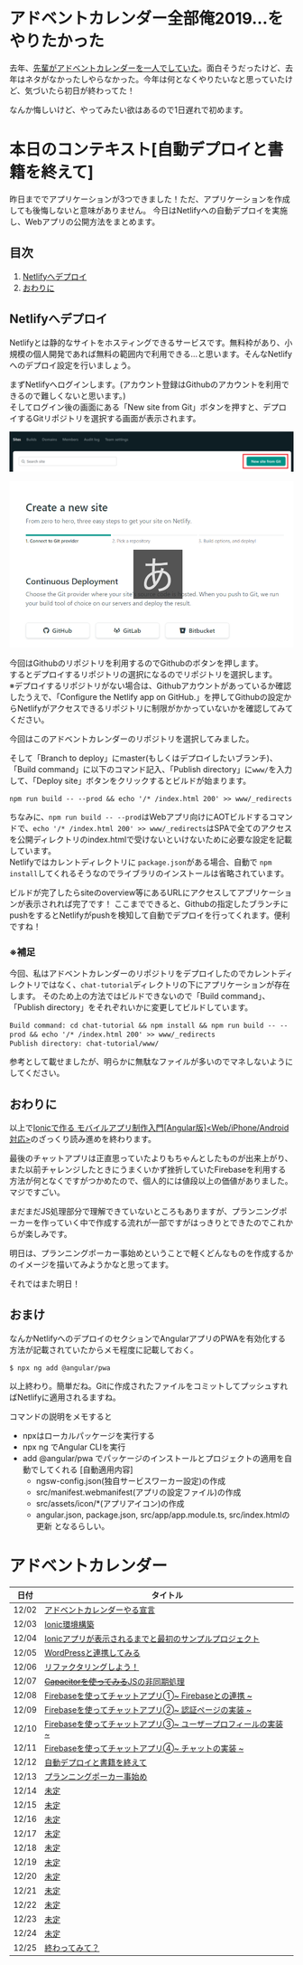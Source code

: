 # アドベントカレンダー全部俺2019…をやりたかった

去年、[先輩がアドベントカレンダーを一人でしていた](https://medium.com/escle/%E3%82%A2%E3%83%89%E3%83%99%E3%83%B3%E3%83%88%E3%82%AB%E3%83%AC%E3%83%B3%E3%83%80%E3%83%BC%E5%85%A8%E9%83%A8%E4%BF%BA2018%E3%81%93%E3%81%A8%E3%81%AF%E3%81%98%E3%82%81-2b85619096ff)。面白そうだったけど、去年はネタがなかったしやらなかった。今年は何となくやりたいなと思っていたけど、気づいたら初日が終わってた！

なんか悔しいけど、やってみたい欲はあるので1日遅れで初めます。

# 本日のコンテキスト[自動デプロイと書籍を終えて]

昨日まででアプリケーションが3つできました！ただ、アプリケーションを作成しても後悔しないと意味がありません。
今日はNetlifyへの自動デプロイを実施し、Webアプリの公開方法をまとめます。

## 目次

1. [Netlifyへデプロイ](#Netlifyへデプロイ)
1. [おわりに](#おわりに)

## Netlifyへデプロイ

Netlifyとは静的なサイトをホスティングできるサービスです。無料枠があり、小規模の個人開発であれば無料の範囲内で利用できる…と思います。そんなNetlifyへのデプロイ設定を行いましょう。

まずNetlifyへログインします。(アカウント登録はGithubのアカウントを利用できるので難しくないと思います。)
<br>そしてログイン後の画面にある「New site from Git」ボタンを押すと、デプロイするGitリポジトリを選択する画面が表示されます。

![ログイン後の画面](https://github.com/yosshi-4989/advent_calender_2019/blob/master/advent_calendar/12-12/images/netlify-new-site.png)

![サイト作成](https://github.com/yosshi-4989/advent_calender_2019/blob/master/advent_calendar/12-12/images/create-a-new-site.png)

今回はGithubのリポジトリを利用するのでGithubのボタンを押します。
<br>するとデプロイするリポジトリの選択になるのでリポジトリを選択します。
<br>※デプロイするリポジトリがない場合は、Githubアカウントがあっているか確認したうえで、「Configure the Netlify app on GitHub.」を押してGithubの設定からNetlifyがアクセスできるリポジトリに制限がかかっていないかを確認してみてください。

今回はこのアドベントカレンダーのリポジトリを選択してみました。

そして「Branch to deploy」にmaster(もしくはデプロイしたいブランチ)、「Build command」に以下のコマンド記入、「Publish directory」に`www/`を入力して、「Deploy site」ボタンをクリックするとビルドが始まります。

```
npm run build -- --prod && echo '/* /index.html 200' >> www/_redirects
```

ちなみに、`npm run build -- --prod`はWebアプリ向けにAOTビルドするコマンドで、`echo '/* /index.html 200' >> www/_redirects`はSPAで全てのアクセスを公開ディレクトリのindex.htmlで受けないといけないために必要な設定を記載しています。
<br>Netlifyではカレントディレクトリに `package.json`がある場合、自動で `npm install`してくれるそうなのでライブラリのインストールは省略されています。

ビルドが完了したらsiteのoverview等にあるURLにアクセスしてアプリケーションが表示されれば完了です！
ここまでできると、Githubの指定したブランチにpushをするとNetlifyがpushを検知して自動でデプロイを行ってくれます。便利ですね！

### ※補足

今回、私はアドベントカレンダーのリポジトリをデプロイしたのでカレントディレクトリではなく、`chat-tutorial`ディレクトリの下にアプリケーションが存在します。
そのため上の方法ではビルドできないので「Build command」、「Publish directory」をそれぞれいかに変更してビルドしています。

```
Build command: cd chat-tutorial && npm install && npm run build -- --prod && echo '/* /index.html 200' >> www/_redirects
Publish directory: chat-tutorial/www/
```

参考として載せましたが、明らかに無駄なファイルが多いのでマネしないようにしてください。

## おわりに

以上で[Ionicで作る モバイルアプリ制作入門[Angular版]<Web/iPhone/Android対応>](https://www.amazon.co.jp/gp/product/4863542925)のざっくり読み進めを終わります。

最後のチャットアプリは正直思っていたよりもちゃんとしたものが出来上がり、また以前チャレンジしたときにうまくいかず挫折していたFirebaseを利用する方法が何となくですがつかめたので、個人的には値段以上の価値がありました。マジですごい。

まだまだJS処理部分で理解できていないところもありますが、プランニングポーカーを作っていく中で作成する流れが一部ですがはっきりとできたのでこれからが楽しみです。

明日は、プランニングポーカー事始めということで軽くどんなものを作成するかのイメージを描いてみようかなと思ってます。

それではまた明日！

## おまけ

なんかNetlifyへのデプロイのセクションでAngularアプリのPWAを有効化する方法が記載されていたからメモ程度に記載しておく。

```
$ npx ng add @angular/pwa
```

以上終わり。簡単だね。Gitに作成されたファイルをコミットしてプッシュすればNetlifyに適用されるますね。

コマンドの説明をメモすると
- npxはローカルパッケージを実行する
- npx ng でAngular CLIを実行
- add @angular/pwa でパッケージのインストールとプロジェクトの適用を自動でしてくれる
  [自動適用内容]
  - ngsw-config.json(独自サービスワーカー設定)の作成
  - src/manifest.webmanifest(アプリの設定ファイル)の作成
  - src/assets/icon/*(アプリアイコン)の作成
  - angular.json, package.json, src/app/app.module.ts, src/index.htmlの更新
となるらしい。

# アドベントカレンダー

|日付|タイトル|
|-----|------|
|12/02|[アドベントカレンダーやる宣言](https://github.com/yosshi-4989/advent_calender_2019/tree/2019-12-02)|
|12/03|[Ionic環境構築](https://github.com/yosshi-4989/advent_calender_2019/tree/2019-12-03)|
|12/04|[Ionicアプリが表示されるまでと最初のサンプルプロジェクト](https://github.com/yosshi-4989/advent_calender_2019/tree/2019-12-04)|
|12/05|[WordPressと連携してみる](https://github.com/yosshi-4989/advent_calender_2019/tree/2019-12-05)|
|12/06|[リファクタリングしよう！](https://github.com/yosshi-4989/advent_calender_2019/tree/2019-12-06)|
|12/07|[~~Capacitorを使ってみる~~JSの非同期処理](https://github.com/yosshi-4989/advent_calender_2019/tree/2019-12-07)|
|12/08|[Firebaseを使ってチャットアプリ➀~ Firebaseとの連携 ~](https://github.com/yosshi-4989/advent_calender_2019/tree/2019-12-08)|
|12/09|[Firebaseを使ってチャットアプリ➁~ 認証ページの実装 ~](https://github.com/yosshi-4989/advent_calender_2019/tree/2019-12-09)|
|12/10|[Firebaseを使ってチャットアプリ➂~ ユーザープロフィールの実装 ~](https://github.com/yosshi-4989/advent_calender_2019/tree/2019-12-10)|
|12/11|[Firebaseを使ってチャットアプリ➃~ チャットの実装 ~](https://github.com/yosshi-4989/advent_calender_2019/tree/2019-12-11)|
|12/12|[自動デプロイと書籍を終えて](https://github.com/yosshi-4989/advent_calender_2019/tree/2019-12-12)|
|12/13|[プランニングポーカー事始め](https://github.com/yosshi-4989/advent_calender_2019/tree/2019-12-13)|
|12/14|[未定](https://github.com/yosshi-4989/advent_calender_2019/tree/2019-12-14)|
|12/15|[未定](https://github.com/yosshi-4989/advent_calender_2019/tree/2019-12-15)|
|12/16|[未定](https://github.com/yosshi-4989/advent_calender_2019/tree/2019-12-16)|
|12/17|[未定](https://github.com/yosshi-4989/advent_calender_2019/tree/2019-12-17)|
|12/18|[未定](https://github.com/yosshi-4989/advent_calender_2019/tree/2019-12-18)|
|12/19|[未定](https://github.com/yosshi-4989/advent_calender_2019/tree/2019-12-19)|
|12/20|[未定](https://github.com/yosshi-4989/advent_calender_2019/tree/2019-12-20)|
|12/21|[未定](https://github.com/yosshi-4989/advent_calender_2019/tree/2019-12-21)|
|12/22|[未定](https://github.com/yosshi-4989/advent_calender_2019/tree/2019-12-22)|
|12/23|[未定](https://github.com/yosshi-4989/advent_calender_2019/tree/2019-12-23)|
|12/24|[未定](https://github.com/yosshi-4989/advent_calender_2019/tree/2019-12-24)|
|12/25|[終わってみて？](https://github.com/yosshi-4989/advent_calender_2019/tree/2019-12-25)|


